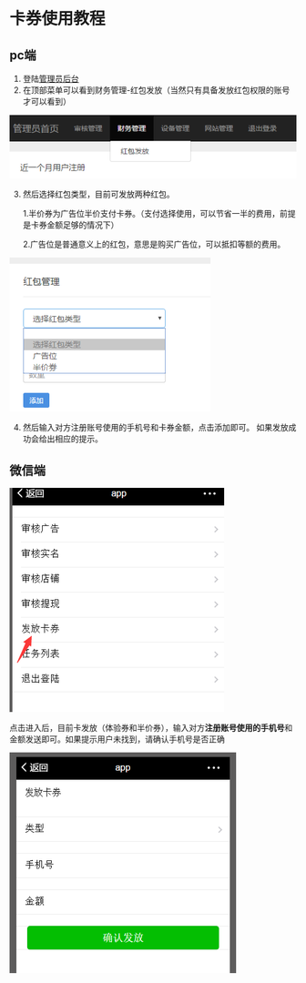# 卡券使用教程

  ## pc端
1. 登陆[管理员后台](http://www.naertui.com/#/admin/index)
2. 在顶部菜单可以看到财务管理-红包发放（当然只有具备发放红包权限的账号才可以看到） 

 ![](/assets/QQ截图20161018140317.png)

3. 然后选择红包类型，目前可发放两种红包。
 
    1.半价券为广告位半价支付卡券。（支付选择使用，可以节省一半的费用，前提是卡券金额足够的情况下）
    
    2.广告位是普通意义上的红包，意思是购买广告位，可以抵扣等额的费用。

  ![](/assets/QQ截图20161018140507.png)

4. 然后输入对方注册账号使用的手机号和卡券金额，点击添加即可。 如果发放成功会给出相应的提示。


## 微信端


   ![](/assets/QQ截图20161020161024.png)


 点击进入后，目前卡发放（体验券和半价券），输入对方**注册账号使用的手机号**和金额发送即可。如果提示用户未找到，请确认手机号是否正确


 ![](/assets/QQ截图20161020161326.png)
